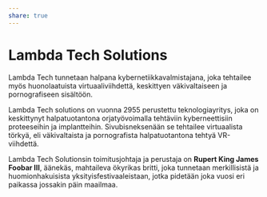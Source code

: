 ```yaml
---
share: true
---
```

# Lambda Tech Solutions

Lambda Tech tunnetaan halpana kybernetiikkavalmistajana, joka tehtailee myös huonolaatuista virtuaaliviihdettä, keskittyen väkivaltaiseen ja pornografiseen sisältöön.

Lambda Tech solutions on vuonna 2955 perustettu teknologiayritys, joka on keskittynyt halpatuotantona orjatyövoimalla tehtäviin kyberneettisiin proteeseihin ja implantteihin. Sivubisneksenään se tehtailee virtuaalista törkyä, eli väkivaltaista ja pornografista halpatuotantona tehtyä VR-viihdettä.

Lambda Tech Solutionsin toimitusjohtaja ja perustaja on **Rupert King James Foobar III**, äänekäs, mahtaileva ökyrikas britti, joka tunnetaan merkillisistä ja huomionhakuisista yksityisfestivaaleistaan, jotka pidetään joka vuosi eri paikassa jossakin päin maailmaa.